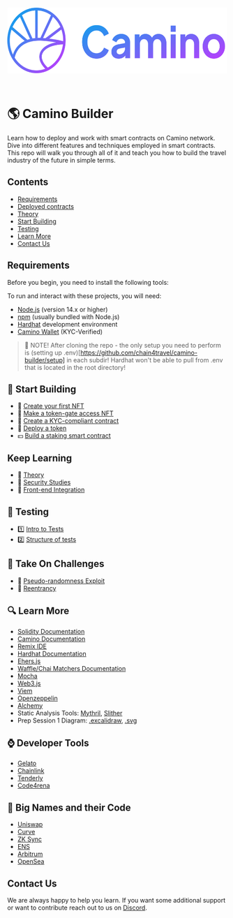<p align="center">
  <img src="https://github.com/juuroudojo/images/blob/main/camino-logo.png" height="150" />
</p>

<br/>



# 🌎 Camino Builder

Learn how to deploy and work with smart contracts on Camino network. Dive into different features and techniques employed in smart contracts. This repo will walk you through all of it and teach you how to build the travel industry of the future in simple terms.


## Contents

- [Requirements](#requirements)
- [Deployed contracts](#deployed-interactable-contracts)
- [Theory]()
- [Start Building](#start-building)
- [Testing](#testing)
- [Learn More](#learn-more)
- [Contact Us](#contact-us)

## Requirements

Before you begin, you need to install the following tools:

To run and interact with these projects, you will need:

- [Node.js](https://nodejs.org/en/download/) (version 14.x or higher)
- [npm](https://www.npmjs.com/get-npm) (usually bundled with Node.js)
- [Hardhat](https://hardhat.org/getting-started/#overview) development environment
- [Camino Wallet](https://suite.camino.network/login/) (KYC-Verified)


> 🚩 NOTE! After cloning the repo - the only setup you need to perform is (setting up .env)[https://github.com/chain4travel/camino-builder/setup] in each subdir! Hardhat won't be able to pull from .env that is located in the root directory!



## 📜 Start Building
 - 🍋  [Create your first NFT](https://github.com/chain4travel/camino-builder/tree/c4t/nft)
 - 🎫  [Make a token-gate access NFT](https://github.com/chain4travel/camino-builder/tree/c4t/token-gate)
 - 💸  [Create a KYC-compliant contract](https://github.com/chain4travel/camino-builder/tree/c4t/kyc)
 - 💎  [Deploy a token](https://github.com/chain4travel/camino-builder/tree/c4t/token)
 - 💵  [Build a staking smart contract](https://github.com/chain4travel/camino-builder/tree/c4t/staking)

## Keep Learning
- 💾 [Theory](https://github.com/chain4travel/camino-builder/tree/c4t/theory)
- 🐚 [Security Studies](https://github.com/chain4travel/camino-builder/tree/c4t/security)
- 🌸 [Front-end Integration](https://github.com/chain4travel/camino-builder/tree/c4t/front-end)

## 🔌 Testing
- 1️⃣ [Intro to Tests](https://github.com/chain4travel/camino-builder/tree/c4t/testing/intro)
- 2️⃣ [Structure of tests](https://github.com/chain4travel/camino-builder/tree/c4t/testing/structure)

## 🔐 Take On Challenges
- 🎲 [Pseudo-randomness Exploit](https://github.com/chain4travel/camino-builder/tree/c4t/challenges/random)
- 🔂 [Reentrancy](https://github.com/chain4travel/camino-builder/tree/c4t/challenges/reentrancy)


## 🔍 Learn More
- [Solidity Documentation](https://docs.soliditylang.org/en/develop/)
- [Camino Documentation](https://docs.camino.network/)
- [Remix IDE](https://remix.ethereum.org/)
- [Hardhat Documentation](https://hardhat.org/docs)
- [Ehers.js](https://docs.ethers.org/)
- [Waffle/Chai Matchers Documentation](https://ethereum-waffle.readthedocs.io/en/latest/matchers.html)
- [Mocha](https://mochajs.org/)
- [Web3.js](https://web3js.readthedocs.io/en/v1.10.0/)
- [Viem](https://viem.sh/)
- [Openzeppelin](https://www.openzeppelin.com/)
- [Alchemy](https://www.alchemy.com/)
- Static Analysis Tools: [Mythril](https://mythril.ai/), [Slither](https://github.com/crytic/slither)
- Prep Session 1 Diagram: [.excalidraw](https://github.com/chain4travel/camino-builder/tree/c4t/utils/ps.excalidraw), [.svg](https://github.com/chain4travel/camino-builder/tree/c4t/utils/ps1.svg)

## ⌚ Developer Tools
- [Gelato](https://www.gelato.network/automate)
- [Chainlink](https://chain.link/)
- [Tenderly](https://tenderly.co/)
- [Code4rena](https://code4rena.com/)

## 🔦 Big Names and their Code
- [Uniswap](https://github.com/Uniswap/v2-periphery/tree/master)
- [Curve](https://github.com/curvefi/curve-contract)
- [ZK Sync](https://github.com/code-423n4/2023-03-zksync/tree/main/contracts)
- [ENS](https://github.com/code-423n4/2023-10-ens/tree/main/contracts)
- [Arbitrum](https://github.com/ArbitrumFoundation/governance/tree/c18de53820c505fc459f766c1b224810eaeaabc5/src/security-council-mgmt)
- [OpenSea](https://github.com/ProjectOpenSea/seaport/tree/5de7302bc773d9821ba4759e47fc981680911ea0/contracts)


## Contact Us

We are always happy to help you learn. If you want some additional support or want to contribute reach out to us on [Discord](https://discord.gg/camino).
  




